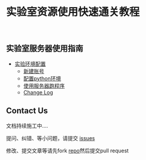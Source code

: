 # 实验室资源使用快速通关教程
​
## 实验室服务器使用指南
<!-- ​~~食~~ -->

* [实验环境配置](doc/page1/README.md)
    * [新建账号](doc/page1/page1-1.md)
    * [配置python环境](doc/part1/page1-2.md)
    * [使用服务器跑程序](doc/part1/page1-3.md)
    * [Change Log](doc/part1/Change_Log.md)

## Contact Us
文档持续施工中....

提问、纠错、等小问题，请提交 [issues](https://github.com/mingxiansen/gitbook/issues)

修改、提交文章等请先fork [repo](https://github.com/mingxiansen/gitbook)然后提交pull request
